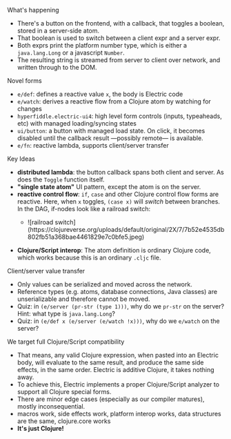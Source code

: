What's happening
* There's a button on the frontend, with a callback, that toggles a boolean, stored in a server-side atom.
* That boolean is used to switch between a client expr and a server expr.
* Both exprs print the platform number type, which is either a `java.lang.Long` or a javascript `Number`.
* The resulting string is streamed from server to client over network, and written through to the DOM.

Novel forms
* `e/def`: defines a reactive value `x`, the body is Electric code
* `e/watch`: derives a reactive flow from a Clojure atom by watching for changes
* `hyperfiddle.electric-ui4`: high level form controls (inputs, typeaheads, etc) with managed loading/syncing states
* `ui/button`: a button with managed load state. On click, it becomes disabled until the callback result —possibly remote— is available.
* `e/fn`: reactive lambda, supports client/server transfer

Key Ideas
* **distributed lambda**: the button callback spans both client and server. As does the `Toggle` function itself.
* **"single state atom"** UI pattern, except the atom is on the server.
* **reactive control flow**: `if`, `case` and other Clojure control flow forms are reactive. Here, when `x` toggles, `(case x)` will *switch* between branches. In the DAG, if-nodes look like a railroad switch:
  - <p>![railroad switch](https://clojureverse.org/uploads/default/original/2X/7/7b52e4535db802fb51a368bae4461829e7c0bfe5.jpeg)</p>
* **Clojure/Script interop**: The atom definition is ordinary Clojure code, which works because this is an ordinary `.cljc` file.

Client/server value transfer
* Only values can be serialized and moved across the network. 
* Reference types (e.g. atoms, database connections, Java classes) are unserializable and therefore cannot be moved.
* Quiz: in `(e/server (pr-str (type 1)))`, why do we `pr-str` on the server? Hint: what type is `java.lang.Long`?
* Quiz: in `(e/def x (e/server (e/watch !x)))`, why do we `e/watch` on the server?

We target full Clojure/Script compatibility
* That means, any valid Clojure expression, when pasted into an Electric body, will evaluate to the same result, and produce the same side effects, in the same order. Electric is additive  Clojure, it takes nothing away.
* To achieve this, Electric implements a proper Clojure/Script analyzer to support all Clojure special forms.
* There are minor edge cases (especially as our compiler matures), mostly inconsequential.
* macros work, side effects work, platform interop works, data structures are the same, clojure.core works
* **It's just Clojure!**